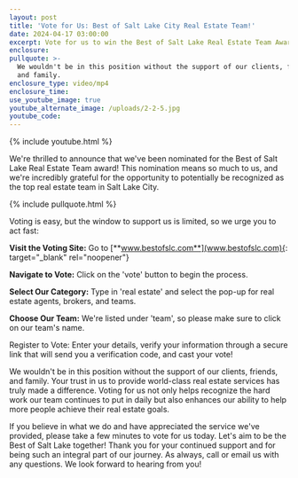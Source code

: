 ```yaml
---
layout: post
title: 'Vote for Us: Best of Salt Lake City Real Estate Team!'
date: 2024-04-17 03:00:00
excerpt: Vote for us to win the Best of Salt Lake Real Estate Team Award!
enclosure:
pullquote: >-
  We wouldn't be in this position without the support of our clients, friends,
  and family.
enclosure_type: video/mp4
enclosure_time:
use_youtube_image: true
youtube_alternate_image: /uploads/2-2-5.jpg
youtube_code:
---
```

{% include youtube.html %}

We're thrilled to announce that we've been nominated for the Best of Salt Lake Real Estate Team award! This nomination means so much to us, and we're incredibly grateful for the opportunity to potentially be recognized as the top real estate team in Salt Lake City.

{% include pullquote.html %}

Voting is easy, but the window to support us is limited, so we urge you to act fast:

**Visit the Voting Site:** Go to [**www.bestofslc.com**](www.bestofslc.com){: target="_blank" rel="noopener"}

**Navigate to Vote:** Click on the 'vote' button to begin the process.

**Select Our Category:** Type in 'real estate' and select the pop-up for real estate agents, brokers, and teams.

**Choose Our Team:** We're listed under 'team', so please make sure to click on our team's name.

Register to Vote: Enter your details, verify your information through a secure link that will send you a verification code, and cast your vote!

We wouldn't be in this position without the support of our clients, friends, and family. Your trust in us to provide world-class real estate services has truly made a difference. Voting for us not only helps recognize the hard work our team continues to put in daily but also enhances our ability to help more people achieve their real estate goals.

If you believe in what we do and have appreciated the service we've provided, please take a few minutes to vote for us today. Let's aim to be the Best of Salt Lake together! Thank you for your continued support and for being such an integral part of our journey. As always, call or email us with any questions. We look forward to hearing from you!